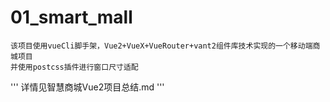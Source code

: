 # 01_smart_mall

```
该项目使用vueCli脚手架，Vue2+VueX+VueRouter+vant2组件库技术实现的一个移动端商城项目
并使用postcss插件进行窗口尺寸适配
```
'''
详情见智慧商城Vue2项目总结.md
'''
